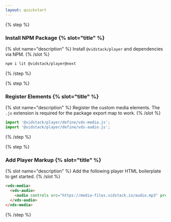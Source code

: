 ```yaml
---
layout: quickstart
---
```


{% step %}

### Install NPM Package {% slot="title" %}

{% slot name="description" %}
Install `@vidstack/player` and dependencies via NPM.
{% /slot %}

```bash {% copy=true %}
npm i lit @vidstack/player@next
```

{% /step %}

{% step %}

### Register Elements {% slot="title" %}

{% slot name="description" %}
Register the custom media elements. The `.js` extension is required for the package export map to work.
{% /slot %}

```js {% copy=true %}
import '@vidstack/player/define/vds-media.js';
import '@vidstack/player/define/vds-audio.js';
```

{% /step %}

{% step %}

### Add Player Markup {% slot="title" %}

{% slot name="description" %}
Add the following player HTML boilerplate to get started.
{% /slot %}

```html {% copy=true %}
<vds-media>
  <vds-audio>
    <audio controls src="https://media-files.vidstack.io/audio.mp3" preload="none"></audio>
  </vds-audio>
</vds-media>
```

{% /step %}
